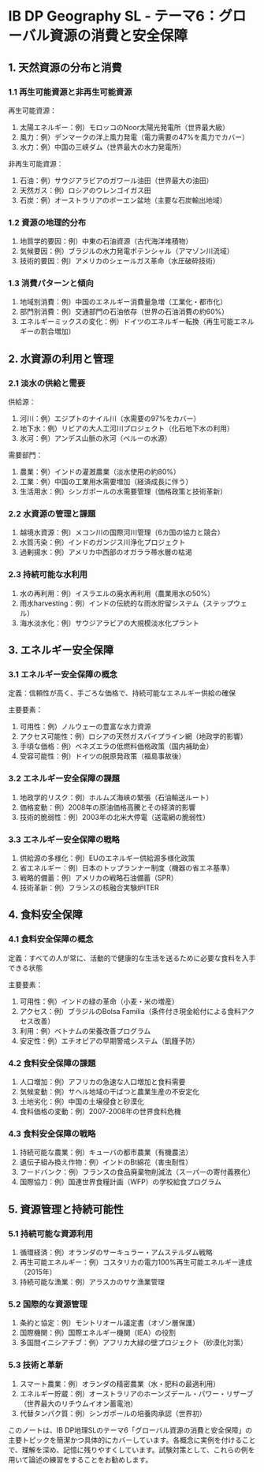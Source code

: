 # IB DP Geography SL - テーマ6：グローバル資源の消費と安全保障

## 1. 天然資源の分布と消費

### 1.1 再生可能資源と非再生可能資源

再生可能資源：
1. 太陽エネルギー：例）モロッコのNoor太陽光発電所（世界最大級）
2. 風力：例）デンマークの洋上風力発電（電力需要の47%を風力でカバー）
3. 水力：例）中国の三峡ダム（世界最大の水力発電所）

非再生可能資源：
1. 石油：例）サウジアラビアのガワール油田（世界最大の油田）
2. 天然ガス：例）ロシアのウレンゴイガス田
3. 石炭：例）オーストラリアのボーエン盆地（主要な石炭輸出地域）

### 1.2 資源の地理的分布

1. 地質学的要因：例）中東の石油資源（古代海洋堆積物）
2. 気候要因：例）ブラジルの水力発電ポテンシャル（アマゾン川流域）
3. 技術的要因：例）アメリカのシェールガス革命（水圧破砕技術）

### 1.3 消費パターンと傾向

1. 地域別消費：例）中国のエネルギー消費量急増（工業化・都市化）
2. 部門別消費：例）交通部門の石油依存（世界の石油消費の約60%）
3. エネルギーミックスの変化：例）ドイツのエネルギー転換（再生可能エネルギーの割合増加）

## 2. 水資源の利用と管理

### 2.1 淡水の供給と需要

供給源：
1. 河川：例）エジプトのナイル川（水需要の97%をカバー）
2. 地下水：例）リビアの大人工河川プロジェクト（化石地下水の利用）
3. 氷河：例）アンデス山脈の氷河（ペルーの水源）

需要部門：
1. 農業：例）インドの灌漑農業（淡水使用の約80%）
2. 工業：例）中国の工業用水需要増加（経済成長に伴う）
3. 生活用水：例）シンガポールの水需要管理（価格政策と技術革新）

### 2.2 水資源の管理と課題

1. 越境水資源：例）メコン川の国際河川管理（6カ国の協力と競合）
2. 水質汚染：例）インドのガンジス川浄化プロジェクト
3. 過剰揚水：例）アメリカ中西部のオガララ帯水層の枯渇

### 2.3 持続可能な水利用

1. 水の再利用：例）イスラエルの廃水再利用（農業用水の50%）
2. 雨水harvesting：例）インドの伝統的な雨水貯留システム（ステップウェル）
3. 海水淡水化：例）サウジアラビアの大規模淡水化プラント

## 3. エネルギー安全保障

### 3.1 エネルギー安全保障の概念

定義：信頼性が高く、手ごろな価格で、持続可能なエネルギー供給の確保

主要要素：
1. 可用性：例）ノルウェーの豊富な水力資源
2. アクセス可能性：例）ロシアの天然ガスパイプライン網（地政学的影響）
3. 手頃な価格：例）ベネズエラの低燃料価格政策（国内補助金）
4. 受容可能性：例）ドイツの脱原発政策（福島事故後）

### 3.2 エネルギー安全保障の課題

1. 地政学的リスク：例）ホルムズ海峡の緊張（石油輸送ルート）
2. 価格変動：例）2008年の原油価格高騰とその経済的影響
3. 技術的脆弱性：例）2003年の北米大停電（送電網の脆弱性）

### 3.3 エネルギー安全保障の戦略

1. 供給源の多様化：例）EUのエネルギー供給源多様化政策
2. 省エネルギー：例）日本のトップランナー制度（機器の省エネ基準）
3. 戦略的備蓄：例）アメリカの戦略石油備蓄（SPR）
4. 技術革新：例）フランスの核融合実験炉ITER

## 4. 食料安全保障

### 4.1 食料安全保障の概念

定義：すべての人が常に、活動的で健康的な生活を送るために必要な食料を入手できる状態

主要要素：
1. 可用性：例）インドの緑の革命（小麦・米の増産）
2. アクセス：例）ブラジルのBolsa Família（条件付き現金給付による食料アクセス改善）
3. 利用：例）ベトナムの栄養改善プログラム
4. 安定性：例）エチオピアの早期警戒システム（飢饉予防）

### 4.2 食料安全保障の課題

1. 人口増加：例）アフリカの急速な人口増加と食料需要
2. 気候変動：例）サヘル地域の干ばつと農業生産の不安定化
3. 土地劣化：例）中国の土壌侵食と砂漠化
4. 食料価格の変動：例）2007-2008年の世界食料危機

### 4.3 食料安全保障の戦略

1. 持続可能な農業：例）キューバの都市農業（有機農法）
2. 遺伝子組み換え作物：例）インドのBt綿花（害虫耐性）
3. フードバンク：例）フランスの食品廃棄物削減法（スーパーの寄付義務化）
4. 国際協力：例）国連世界食糧計画（WFP）の学校給食プログラム

## 5. 資源管理と持続可能性

### 5.1 持続可能な資源利用

1. 循環経済：例）オランダのサーキュラー・アムステルダム戦略
2. 再生可能エネルギー：例）コスタリカの電力100%再生可能エネルギー達成（2015年）
3. 持続可能な漁業：例）アラスカのサケ漁業管理

### 5.2 国際的な資源管理

1. 条約と協定：例）モントリオール議定書（オゾン層保護）
2. 国際機関：例）国際エネルギー機関（IEA）の役割
3. 多国間イニシアチブ：例）アフリカ大緑の壁プロジェクト（砂漠化対策）

### 5.3 技術と革新

1. スマート農業：例）オランダの精密農業（水・肥料の最適利用）
2. エネルギー貯蔵：例）オーストラリアのホーンズデール・パワー・リザーブ（世界最大のリチウムイオン蓄電池）
3. 代替タンパク質：例）シンガポールの培養肉承認（世界初）

このノートは、IB DP地理SLのテーマ6「グローバル資源の消費と安全保障」の主要トピックを簡潔かつ具体的にカバーしています。各概念に実例を付けることで、理解を深め、記憶に残りやすくしています。試験対策として、これらの例を用いて論述の練習をすることをお勧めします。
